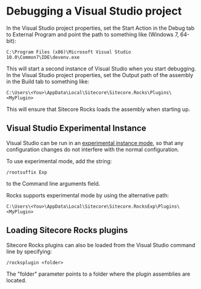 # Debugging a Visual Studio project

In the Visual Studio project properties, set the Start Action in the Debug tab to External Program and point the path to something like (Windows 7, 64-bit):

```C:\Program Files (x86)\Microsoft Visual Studio 10.0\Common7\IDE\devenv.exe```

This will start a second instance of Visual Studio when you start debugging.
In the Visual Studio project properties, set the Output path of the assembly in the Build tab to something like:

```C:\Users\<You>\AppData\Local\Sitecore\Sitecore.Rocks\Plugins\<MyPlugin> ```

This will ensure that Sitecore Rocks loads the assembly when starting up.

## Visual Studio Experimental Instance
Visual Studio can be run in an [experimental instance mode](http://msdn.microsoft.com/en-us/library/bb166560.aspx), so that any configuration changes do not interfere with the normal configuration.

To use experimental mode, add the string:

```/rootsuffix Exp```

to the Command line arguments field.

Rocks supports experimental mode by using the alternative path:

```C:\Users\<You>\AppData\Local\Sitecore\Sitecore.RocksExp\Plugins\<MyPlugin> ```

## Loading Sitecore Rocks plugins
Sitecore Rocks plugins can also be loaded from the Visual Studio command line by specifying: 

```/rocksplugin <folder>```

The "folder" parameter points to a folder where the plugin assemblies are located. 